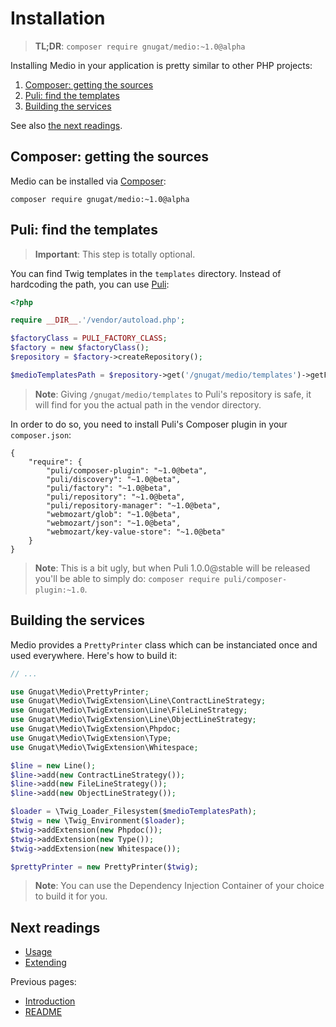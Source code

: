 # Installation

> **TL;DR**: `composer require gnugat/medio:~1.0@alpha`

Installing Medio in your application is pretty similar to other PHP projects:

1. [Composer: getting the sources](#composer-getting-the-sources)
2. [Puli: find the templates](#puli-find-the-templates)
3. [Building the services](#building-the-services)

See also [the next readings](#next-readings).

## Composer: getting the sources

Medio can be installed via [Composer](https://getcomposer.org/download):

    composer require gnugat/medio:~1.0@alpha

## Puli: find the templates

> **Important**: This step is totally optional.

You can find Twig templates in the `templates` directory. Instead of hardcoding
the path, you can use [Puli](https://docs.puli.io):

```php
<?php

require __DIR__.'/vendor/autoload.php';

$factoryClass = PULI_FACTORY_CLASS;
$factory = new $factoryClass();
$repository = $factory->createRepository();

$medioTemplatesPath = $repository->get('/gnugat/medio/templates')->getFilesystemPath();
```

> **Note**: Giving `/gnugat/medio/templates` to Puli's repository is safe, it
> will find for you the actual path in the vendor directory.

In order to do so, you need to install Puli's Composer plugin in your `composer.json`:

```
{
    "require": {
        "puli/composer-plugin": "~1.0@beta",
        "puli/discovery": "~1.0@beta",
        "puli/factory": "~1.0@beta",
        "puli/repository": "~1.0@beta",
        "puli/repository-manager": "~1.0@beta",
        "webmozart/glob": "~1.0@beta",
        "webmozart/json": "~1.0@beta",
        "webmozart/key-value-store": "~1.0@beta"
    }
}
```

> **Note**: This is a bit ugly, but when Puli 1.0.0@stable will be released you'll
> be able to simply do: `composer require puli/composer-plugin:~1.0`.

## Building the services

Medio provides a `PrettyPrinter` class which can be instanciated once and used
everywhere. Here's how to build it:

```php
// ...

use Gnugat\Medio\PrettyPrinter;
use Gnugat\Medio\TwigExtension\Line\ContractLineStrategy;
use Gnugat\Medio\TwigExtension\Line\FileLineStrategy;
use Gnugat\Medio\TwigExtension\Line\ObjectLineStrategy;
use Gnugat\Medio\TwigExtension\Phpdoc;
use Gnugat\Medio\TwigExtension\Type;
use Gnugat\Medio\TwigExtension\Whitespace;

$line = new Line();
$line->add(new ContractLineStrategy());
$line->add(new FileLineStrategy());
$line->add(new ObjectLineStrategy());

$loader = \Twig_Loader_Filesystem($medioTemplatesPath);
$twig = new \Twig_Environment($loader);
$twig->addExtension(new Phpdoc());
$twig->addExtension(new Type());
$twig->addExtension(new Whitespace());

$prettyPrinter = new PrettyPrinter($twig);
```

> **Note**: You can use the Dependency Injection Container of your choice to build it for you.

## Next readings

* [Usage](03-usage.md)
* [Extending](04-extending.md)

Previous pages:

* [Introduction](01-introduction)
* [README](../README.md)
